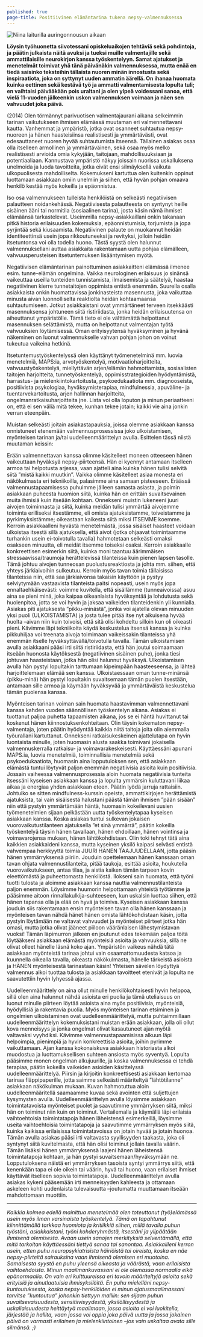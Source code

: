 ```yaml
---
published: true
page-title: Positiivinen elämäntarina tukena nepsy-valmennuksessa
---
```


![Niina laiturilla auringonnousun aikaan]({{site.baseurl}}/uploaded-images/akrobaatti-auringonnousussa.jpeg)

**Löysin työhuonetta siivotessani opiskeluaikojen tehtäviä sekä pohdintoja, ja päätin julkaista näitä avuksi ja tueksi muille valmentajille sekä ammattilaisille neurokirjon kanssa työskentelyyn. Samat ajatukset ja menetelmät toimivat yhä tänä päivänäkin valmennuksessa, mutta enää en tiedä saisinko teksteihin tällaista nuoren minän innostusta sekä inspiraatiota, joka on syttynyt uuden ammatin äärellä. On ihanaa huomata kuinka eettinen sekä kestävä työ ja ammatti valmentamisesta lopulta tuli; en vaihtaisi päivääkään pois uraltani ja olen ylpeä voidessani sanoa, että vielä 11-vuoden jälkeenkin uskon valmennuksen voimaan ja näen sen vahvuudet joka päivä.**


(2014) Olen törmännyt parivuotisen valmentajaurani aikana selkeimmin tarinan vaikutukseen ihmisen elämässä muutaman eri valmennettavani kautta. Vanhemmat ja ympäristö, jotka ovat osanneet suhtautua nepsy-nuoreen ja hänen haasteisiinsa realistisesti ja ymmärtävästi, ovat edesauttaneet nuoren hyvää suhtautumista itseensä. Tällainen asiakas osaa olla itselleen armollinen ja ymmärtäväinen, sekä osaa myös melko realistisesti arvioida omia kykyjään, taitojaan, mahdollisuuksiaan ja potentiaaliaan. Kannustava ympäristö näkyy joissain nuorissa uskalluksena unelmoida ja luoda tavoitteita, jotka eivät ensi silmäyksellä vaikuta ulkopuolisesta mahdolliselta. Kokemukseni kartuttua olen kuitenkin oppinut luottamaan asiakkaan omiin unelmiin ja siihen, että hyvän pohjan omaava henkilö kestää myös kokeilla ja epäonnistua.

Iso osa valmennukseen tulleista henkilöistä on selkeästi negatiivisen palautteen noidankehässä. Negatiivisesta palautteesta on syntynyt heille sisäinen ääni tai normitila (sosiaalinen tarina), josta käsin nämä ihmiset elämäänsä tarkastelevat. Useimmilla nepsy-asiakkaillani onkin takanaan pitkä historia erilaisuuden kokemuksia, epäonnistumisia, torjumista ja jopa syrjintää sekä kiusaamista. Negatiivinen palaute on muokannut heidän identiteettinsä usein jopa rikkoutuneeksi ja revityksi, jolloin heidän itsetuntonsa voi olla todella huono. Tästä syystä olen halunnut valmennuksellani auttaa asiakkaita rakentamaan uutta pohjaa elämälleen, vahvuusperusteisen itsetuntemuksen lisääntymisen myötä.

Negatiivisen elämäntarinan painottuminen asiakkaitteni elämässä ilmenee esim. tunne-elämän ongelmina. Vaikka neurologinen erilaisuus jo sinänsä vaikeuttaa useilla tunteiden tunnistamista, ilmaisemista ja säätelyä, haastaa negatiivinen kierre tunnetaitojen oppimista entistä enemmän. Suurella osalla asiakkaista onkin huomattavissa jonkinasteista masennusta, joka vaikuttaa minusta aivan luonnolliselta reaktiolta heidän kohtaamaansa suhtautumiseen. Jotkut asiakkaistani ovat ymmärtäneet terveen itsekkäästi masennuksensa johtuneen siitä ristiriidasta, jonka heidän erilaisuutensa on aiheuttanut ympäristölle. Tämä tieto ei ole välttämättä helpottanut masennuksen selättämistä, mutta on helpottanut valmentajan työtä vahvuuksien löytämisessä. Oman erityisyytensä hyväksyminen ja hyvänä näkeminen on luonut valmennukselle vahvan pohjan johon on voinut tukeutua vaikeina hetkinä.

Itsetuntemustyöskentelyssä olen käyttänyt työmenetelminä mm. luovia menetelmiä, MAPS:ia, arvotyöskentelyä, motivaatioharjoitteita, vahvuustyöskentelyä, miellyttävän arjen/elämän hahmottamista, sosiaalisten taitojen harjoitteita, tunnetyöskentelyä, oppimisstrategioiden hyödyntämistä, harrastus- ja mielenkiintokartoitusta, psykoedukaatiota mm. diagnooseista, positiivista psykologiaa, hyväksymisterapiaa, mindfulnessia, apuväline- ja tuentarvekartoitusta, arjen hallinnan harjoitteita, ongelmanratkaisuharjoitteita jne. Lista voi olla loputon ja minun periaatteeni on, että ei sen väliä mitä tekee, kunhan tekee jotain; kaikki vie aina jonkin verran eteenpäin.

Muistan selkeästi joitain asiakastapauksia, joissa olemme asiakkaan kanssa onnistuneet etenemään valmennusprosessissa joko ulkoistamisen, myönteisen tarinan ja/tai uudelleenmäärittelyn avulla. Esittelen tässä niistä muutaman keissin:

Erään valmennettavan kanssa olimme käsitelleet moneen otteeseen hänen vaikeuttaan hyväksyä nepsy-piirteensä. Hän ei kyennyt antamaan itselleen armoa tai helpotusta arjessa, vaan ajatteli aina kuinka hänen tulisi selvitä siitä ”mistä kaikki muutkin”. Vaikka olimme käsitelleet asiaa monesta eri näkökulmasta eri tekniikoilla, palasimme aina samaan pisteeseen. Eräässä valmennustapaamisessa puhuimme jälleen samasta asiasta, ja poimin asiakkaan puheesta huomion siitä, kuinka hän on erittäin suvaitsevainen muita ihmisiä kuin itseään kohtaan. Onnekseni muistin lukeneeni juuri aivojen toiminnasta ja siitä, kuinka meidän tulisi ymmärtää aivojemme toiminta erilliseksi itsestämme, eli omista ajatuksistamme, toiveistamme ja pyrkimyksistämme; oikeastaan kaikesta siitä miksi ITSEMME koemme. Kerroin asiakkaalleni hyvästä menetelmästä, jossa sisäiset haasteet voidaan ulkoistaa itsestä sillä ajatuksella, että aivot (jotka ohjaavat toimintaamme turhankin usein ei-toivotulla tavalla) hahmotetaan selkeästi omaksi osakseen minuutta, eli meidät itsemme toiseksi osaksi. Kerroin asiakkaalle konkreettisen esimerkin siitä, kuinka moni taantuu äärimmäisen stressaavissa/traumoja herättelevissä tilanteissa kuin pienen lapsen tasolle. Tämä johtuu aivojen tunneosan puolustusreaktiosta ja johta mm. siihen, että yhteys järkiaivoihin sulkeutuu. Kerroin myös tavan toimia tällaisissa tilanteissa niin, että saa järkiaivonsa takaisin käyttöön ja pystyy selviytymään vastaavista tilanteista paitsi nopeasti, usein myös jopa ennaltaehkäisevästi: voimme kuvitella, että sisällämme (tunneaivoissa) asuu aina se pieni minä, joka kaipaa oikeanlaista hyväksyntää ja lohdutusta sekä huolenpitoa, jotta se voi hyvin ja jaksaa vaikeiden tilanteidenkin yli kunnialla. Asiakas piti ajatuksesta ”pikku-minästä”, jonka voi ajatella olevan minuuden yksi puoli (ULKOISTAMISTA) ja josta tulee pitää itse nyt aikuisena hyvää huolta –aivan niin kuin toivoisi, että sitä olisi kohdeltu silloin kun oli oikeasti pieni. Kävimme läpi tekniikoita käydä keskustelua itsensä kanssa ja kuinka pikkuhiljaa voi treenata aivoja toimimaan vaikeissakin tilanteissa yhä enemmän itselle hyväksyttävällä/toivotulla tavalla. Tämän ulkoistamisen avulla asiakkaani pääsi irti siitä ristiriidasta, että hän joutui soimaamaan itseään huonosta käytöksestä (negatiivinen sisäinen puhe), jonka tiesi johtuvan haasteistaan, jotka hän olisi halunnut hyväksyä. Ulkoistamisen avulla hän pystyi lopultakin tarttumaan kipeimpään haasteeseensa, ja lähteä harjoittelemaan elämää sen kanssa. Ulkoistaessaan oman tunne-minänsä (pikku-minä) hän pystyi lopultakin suvaitsemaan tämän puolen itsestään, antamaan sille armoa ja käymään hyväksyvää ja ymmärtäväistä keskustelua tämän puolensa kanssa.

Myönteisen tarinan voiman sain huomata haastavimman valmennettavani kanssa kahden vuoden säännöllisen työskentelyn aikana. Asiakas ei tuottanut paljoa puhetta tapaamisten aikana, jos se ei häntä huvittanut tai koskenut hänen kiinnostuksenkohteitaan. Olin täysin kokematon nepsy-valmentaja, joten päätin hyödyntää kaikkia niitä taitoja joita olin aiemmalla työurallani kartuttanut. Onnekseni ratkaisukeskeinen ajattelutapa on hyvin luontaista minulle, joten huomasin alusta saakka toimivani jokaisella valmennuskerralla ratkaisu- ja voimavarakeskeisesti. Käyttäessäni apunani MAPS.ia, luovia menetelmiä, toiminnallisia menetelmiä sekä psykoedukaatiota, huomasin aina lopputuloksen sen, että asiakkaan elämästä tuntui löytyvät paljon enemmän negatiivisia asioita kuin positiivisia. Jossain vaiheessa valmennusprosessia aloin huomata negatiivisia tunteita itsessäni kyseisen asiakkaan kanssa ja lopulta ymmärsin kuluttavani liikaa aikaa ja energiaa yhden asiakkaan eteen. Päätin lyödä jarruja rattaisiin. Johtuiko se sitten mindfulness-kurssin opeista, ammattikirjojen herättämistä ajatuksista, tai vain sisäisestä halustani päästä tämän ihmisen ”pään sisään” niin että pystyin ymmärtämään häntä, huomasin kokeilevani uusien työmenetelmien sijaan pelkästään uutta työskentelytapaa kyseisen asiakkaan kanssa. Koska asiakas tuntui sulkevan jokaisen vuorovaikutustilanteen ajatuksella ”et sinä ymmärrä”, päätin kokeilla työskentelyä täysin hänen tavallaan, hänen ehdoillaan, hänen vointinsa ja voimavarojensa mukaan, hänen lähtökohdistaan. Olin toki tehnyt tätä aina kaikkien asiakkaideni kanssa, mutta kyseinen yksilö kaipasi selvästi entistä vahvempaa herkkyyttä toimia JUURI HÄNEN TAAJUUDELLAAN, jotta pääsin hänen ymmärryksensä piiriin. Jouduin opettelemaan hänen kanssaan oman tavan ohjata valmennustilanteita, pitää taukoja, esittää asioita, houkutella vuorovaikutukseen, antaa tilaa, ja aistia kaiken tämän tarpeen kovin eleettömästä ja puheettomasta henkilöstä. Ilokseni sain huomata, että työni tuotti tulosta ja aloimme asiakkaan kanssa nauttia valmennustilanteista paljon enemmän. Löysimme huumorin helpottamaan yhteistä työtämme ja pääsimme aitoon rinnallakulkija-suhteeseen, kun uskalsin luottaa siihen, että hänen tapansa olla ja elää on hyvä ja toimiva. Kyseisen asiakkaan kanssa jouduin siis rakentamaan ensin myönteisen tavan olla hänen kanssaan ja myönteisen tavan nähdä hänet hänen omista lähtökohdistaan käsin, jotta pystyin löytämään ne valtavat vahvuudet ja myönteiset piirteet jotka hän omasi, mutta jotka olivat jääneet piiloon vääränlaisen lähestymistavan vuoksi! Tämän läpimurron jälkeen en joutunut edes tekemään paljoa töitä löytääkseni asiakkaan elämästä myönteisiä asioita ja vahvuuksia, sillä ne olivat olleet hänelle läsnä koko ajan. Ympäristön vaikeus nähdä tätä asiakkaan myönteistä tarinaa johtui vain osaamattomuudesta katsoa ja kuunnella oikealla tavalla, oikeasta näkökulmasta, hänelle tärkeistä asioista ja HÄNEN myönteisestä tarinastaan käsin! Yhteisen sävelen löydyttyä valmennus alkoi tuottaa tulosta ja asiakkaan tavoitteet etenivät ja lopulta ne saavutettiin hyvin lyhyessä ajassa.

Uudelleenmäärittely on aina ollut minulle henkilökohtaisesti hyvin helppoa, sillä olen aina halunnut nähdä asioista eri puolia ja tämä uteliaisuus on luonut minulle piirteen löytää asioista aina myös positiivisia, myönteisiä, hyödyllisiä ja rakentavia puolia. Myös myönteisen tarinan etsiminen ja ongelmien ulkoistaminen ovat uudelleenmäärittelyä, mutta puhtaimmillaan uudelleenmäärittelyn kokemuksistani muistan erään asiakkaan, jolla oli ollut kova menneisyys ja jonka ongelmat olivat kasautuneet ajan myötä valtavaksi vyyhdiksi. Kävimme valmennustapaamisissa alkuun läpi helpoimpia, pienimpiä ja hyvin konkreettisia asioita, joihin pyrimme vaikuttamaan. Ajan kanssa kokonaiskuva asiakkaan historiasta alkoi muodostua ja luottamuksellisen suhteen ansiosta myös syventyä. Lopulta pääsimme monen ongelman alkujuurille, ja koska valmennuksessa ei tehdä terapiaa, päätin kokeilla vaikeiden asioiden käsittelyssä uudelleenmäärittelyä. Piirsin ja kirjoitin konkreettisesti asiakkaan kertomaa tarinaa fläppipaperille, jotta saimme selkeästi määriteltyä ”lähtötilanne” asiakkaan näkökulman mukaan. Kuvan hahmotuttua aloin uudelleenmääritellä saamaamme kuvaa sekä avointen että suljettujen kysymysten avulla. Uudelleenmäärittelyn avulla löysimme asiakkaan toimintatavoista myönteiset puolet ja saavutimme ymmärryksen siitä, miksi hän on toiminut niin kuin on toiminut. Vertailemalla ja käymällä läpi erilaisia vaihtoehtoisia toimintatapoja hänen läheistensä esimerkeillä, löysimme useita vaihtoehtoisia toimintatapoja ja saavutimme ymmärryksen myös siitä, kuinka kaikissa erilaisissa toimintatavoissa on jotain hyvää ja jotain huonoa. Tämän avulla asiakas pääsi irti valtavasta syyllisyyden taakasta, joka oli syntynyt siitä kuvitelmasta, että hän olisi toiminut jollain tavalla väärin. Tämän lisäksi hänen ymmärryksensä laajeni hänen läheistensä toimintatapoja kohtaan, ja hän pystyi suvaitsemaan/hyväksymään ne. Lopputuloksena näistä eri ymmärryksen tasoista syntyi ymmärrys siitä, että kenenkään tapa ei ole oikein tai väärin, hyvä tai huono, vaan erilaiset ihmiset käyttävät itselleen sopivia toimintatapoja. Uudelleenmäärittelyn avulla asiakas kykeni pääsemään irti menneisyyden kahleesta ja ottamaan askeleen kohti uudenlaista tulevaisuutta –joutumatta muuttamaan itseään mahdottomaan muottiin.

---

_Kaikkia kolmea edellä mainittua menetelmää olen toteuttanut (työ)elämässä usein myös ilman varsinaista työskentelyä. Tämä on tapahtunut kiinnittämällä tarkkaa huomiota ja kritiikkiä siihen, millä tavalla puhun työstäni, asiakkaistani, työni kohderyhmästä, itsestäni ja ylipäätään ihmisenä olemisesta. Avaan usein sanojen merkityksiä selventämällä, että mitä tarkoitan käyttäessäni tiettyä sanaa tai sanontaa. Asiakkailleni kerron usein, etten puhu neuropsykiatrisista häiriöistä tai oireista, koska en näe nepsy-piirteitä sairauksina vaan ihmisenä olemisen eri muotoina. Samaisesta syystä en puhu yleensä oikeasta ja väärästä, vaan erilaisista vaihtoehdoista. Minun maailmankuvassani ei ole olemassa normaalia eikä epänormaalia. On vain eri kulttuureissa eri tavoin määriteltyjä asioita sekä erityisiä ja ainutlaatuisia ihmisyksilöitä. En puhu mielelläni nepsy-kuntoutuksesta, koska nepsy-henkilöiden ei minun ajatusmaailmassani tarvitse ”kuntoutua” johonkin tiettyyn malliin: sen sijaan puhun suvaitsevaisuudesta, sensitiivisyydestä, yksilöllisyydestä ja uskaliaisuudesta heittäytyä maailmaan, jossa asioita ei voi luokitella, järjestää ja hallita, vaan jossa voi oppia joka päivä uutta ja jossa jokainen päivä on varmasti erilainen ja mielenkiintoinen –jos vain uskaltaa avata sille silmänsä. ;)_

